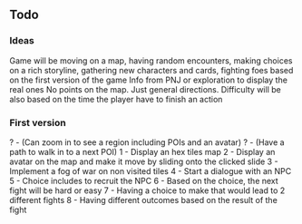 ## Todo

### Ideas

Game will be moving on a map, having random encounters, making choices on a rich storyline, gathering new characters and cards, fighting foes based on the first version of the game
Info from PNJ or exploration to display the real ones
No points on the map. Just general directions.
Difficulty will be also based on the time the player have to finish an action

### First version

? - (Can zoom in to see a region including POIs and an avatar)
? - (Have a path to walk in to a next POI)
1 - Display an hex tiles map
2 - Display an avatar on the map and make it move by sliding onto the clicked slide
3 - Implement a fog of war on non visited tiles
4 - Start a dialogue with an NPC
5 - Choice includes to recruit the NPC
6 - Based on the choice, the next fight will be hard or easy
7 - Having a choice to make that would lead to 2 different fights
8 - Having different outcomes based on the result of the fight








